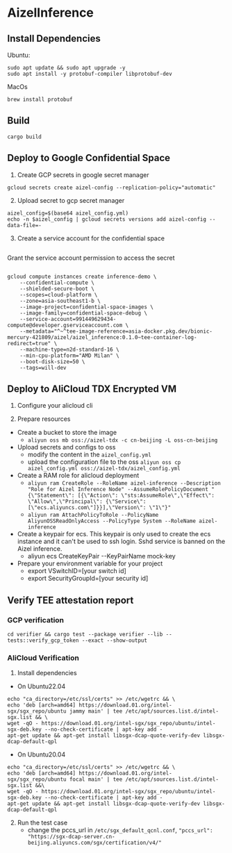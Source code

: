 # AizelInference

## Install Dependencies
Ubuntu:
```
sudo apt update && sudo apt upgrade -y
sudo apt install -y protobuf-compiler libprotobuf-dev
```
MacOs
```
brew install protobuf
```

## Build 
```
cargo build
```

## Deploy to Google Confidential Space
1. Create GCP secrets in google secret manager
```shell
gcloud secrets create aizel-config --replication-policy="automatic"
```

2. Upload secret to gcp secret manager
```shell
aizel_config=$(base64 aizel_config.yml)
echo -n $aizel_config | gcloud secrets versions add aizel-config --data-file=-
```
3. Create a service account for the confidential space
```

```


Grant the service account permission to access the secret
```shell
```

```shell
gcloud compute instances create inference-demo \
    --confidential-compute \
    --shielded-secure-boot \
    --scopes=cloud-platform \
    --zone=asia-southeast1-b \
    --image-project=confidential-space-images \
    --image-family=confidential-space-debug \
    --service-account=991449629434-compute@developer.gserviceaccount.com \
    --metadata="^~^tee-image-reference=asia-docker.pkg.dev/bionic-mercury-421809/aizel/aizel_inference:0.1.0~tee-container-log-redirect=true" \
    --machine-type=n2d-standard-16 \
    --min-cpu-platform="AMD Milan" \
    --boot-disk-size=50 \
    --tags=will-dev
```

## Deploy to AliCloud TDX Encrypted VM
1. Configure your alicloud cli

1. Prepare resources

- Create a bucket to store the image
    - `aliyun oss mb oss://aizel-tdx -c cn-beijing -L oss-cn-beijing` 
- Upload secrets and configs to oss
    - modify the content in the `aizel_config.yml` 
    - upload the configuration file to the oss `aliyun oss cp aizel_config.yml oss://aizel-tdx/aizel_config.yml`
- Create a RAM role for alicloud deployment
    - `aliyun ram CreateRole --RoleName aizel-inference --Description "Role for Aizel Inference Node" --AssumeRolePolicyDocument "{\"Statement\": [{\"Action\": \"sts:AssumeRole\",\"Effect\": \"Allow\",\"Principal\": {\"Service\": [\"ecs.aliyuncs.com\"]}}],\"Version\": \"1\"}"`
    - `aliyun ram AttachPolicyToRole --PolicyName AliyunOSSReadOnlyAccess --PolicyType System --RoleName aizel-inference`
- Create a keypair for ecs. This keypair is only used to create the ecs instance and it can't be used to ssh login. Sshd service is banned on the Aizel inference.
    - aliyun ecs CreateKeyPair --KeyPairName mock-key
- Prepare your environment variable for your project
    - export VSwitchID=[your switch id]
    - export SecurityGroupId=[your security id]


## Verify TEE attestation report

### GCP verification
```
cd verifier && cargo test --package verifier --lib -- tests::verify_gcp_token --exact --show-output
```

### AliCloud Verification
1. Install dependencies
- On Ubuntu22.04
```
echo "ca_directory=/etc/ssl/certs" >> /etc/wgetrc && \
echo 'deb [arch=amd64] https://download.01.org/intel-sgx/sgx_repo/ubuntu jammy main' | tee /etc/apt/sources.list.d/intel-sgx.list && \
wget -qO - https://download.01.org/intel-sgx/sgx_repo/ubuntu/intel-sgx-deb.key --no-check-certificate | apt-key add -
apt-get update && apt-get install libsgx-dcap-quote-verify-dev libsgx-dcap-default-qpl
```
- On Ubuntu20.04
```
echo "ca_directory=/etc/ssl/certs" >> /etc/wgetrc && \
echo 'deb [arch=amd64] https://download.01.org/intel-sgx/sgx_repo/ubuntu focal main' | tee /etc/apt/sources.list.d/intel-sgx.list &&\
wget -qO - https://download.01.org/intel-sgx/sgx_repo/ubuntu/intel-sgx-deb.key --no-check-certificate | apt-key add -
apt-get update && apt-get install libsgx-dcap-quote-verify-dev libsgx-dcap-default-qpl
```

2. Run the test case
    - change the pccs_url in `/etc/sgx_default_qcnl.conf`, `"pccs_url": "https://sgx-dcap-server.cn-beijing.aliyuncs.com/sgx/certification/v4/"`
